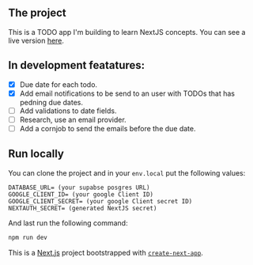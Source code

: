 

## The project

This is a TODO app I'm building to learn NextJS concepts. You can see a live version [here](https://todo-app-green-nine.vercel.app/).

## In development featatures: 
- [x] Due date for each todo.
- [x] Add email notifications to be send to an user with TODOs that has pedning due dates.
- [ ] Add validations to date fields.
- [ ] Research, use an email provider.
- [ ] Add a cornjob to send the emails before the due date.

## Run locally
You can clone the project and in your `env.local` put the following values:

```
DATABASE_URL= (your supabse posgres URL)
GOOGLE_CLIENT_ID= (your google Client ID)
GOOGLE_CLIENT_SECRET= (your google Client secret ID)
NEXTAUTH_SECRET= (generated NextJS secret)
```
And last run the following command: 

```bash
npm run dev
```

This is a [Next.js](https://nextjs.org/) project bootstrapped with [`create-next-app`](https://github.com/vercel/next.js/tree/canary/packages/create-next-app).

